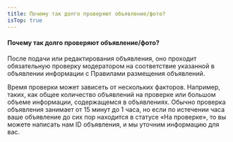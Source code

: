 ```yaml
---
title: Почему так долго проверяют объявление/фото?
isTop: true
---
```


#### Почему так долго проверяют объявление/фото?

После подачи или редактирования объявления, оно проходит обязательную проверку модератором на соответствие указанной в объявлении информации с Правилами размещения объявлений.

Время проверки может зависеть от нескольких факторов. Например, таких, как общее количество объявлений на проверке или большом объеме информации, содержащемся в объявлениях. Обычно проверка объявления занимает от 15 минут до 1 часа, но если по истечении часа ваше объявление до сих пор находится в статусе «На проверке», то вы можете написать нам ID объявления, и мы уточним информацию для вас.

